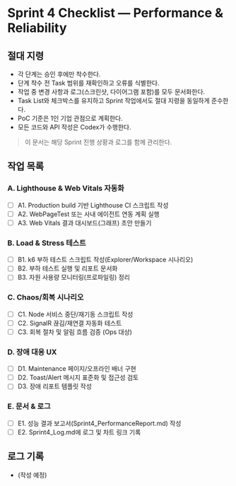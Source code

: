# Sprint 4 Checklist — Performance & Reliability

## 절대 지령
- 각 단계는 승인 후에만 착수한다.
- 단계 착수 전 Task 범위를 재확인하고 오류를 식별한다.
- 작업 중 변경 사항과 로그(스크린샷, 다이어그램 포함)를 모두 문서화한다.
- Task List와 체크박스를 유지하고 Sprint 작업에서도 절대 지령을 동일하게 준수한다.
- PoC 기준은 1인 기업 관점으로 계획한다.
- 모든 코드와 API 작성은 Codex가 수행한다.

> 이 문서는 해당 Sprint 진행 상황과 로그를 함께 관리한다.

## 작업 목록
### A. Lighthouse & Web Vitals 자동화
- [ ] A1. Production build 기반 Lighthouse CI 스크립트 작성
- [ ] A2. WebPageTest 또는 사내 에이전트 연동 계획 실행
- [ ] A3. Web Vitals 결과 대시보드(그래프) 초안 만들기

### B. Load & Stress 테스트
- [ ] B1. k6 부하 테스트 스크립트 작성(Explorer/Workspace 시나리오)
- [ ] B2. 부하 테스트 실행 및 리포트 문서화
- [ ] B3. 자원 사용량 모니터링(프로파일링) 정리

### C. Chaos/회복 시나리오
- [ ] C1. Node 서비스 중단/재기동 스크립트 작성
- [ ] C2. SignalR 끊김/재연결 자동화 테스트
- [ ] C3. 회복 절차 및 알림 흐름 검증 (Ops 대상)

### D. 장애 대응 UX
- [ ] D1. Maintenance 페이지/오프라인 배너 구현
- [ ] D2. Toast/Alert 메시지 표준화 및 접근성 검토
- [ ] D3. 장애 리포트 템플릿 작성

### E. 문서 & 로그
- [ ] E1. 성능 결과 보고서(Sprint4_PerformanceReport.md) 작성
- [ ] E2. Sprint4_Log.md에 로그 및 차트 링크 기록

## 로그 기록
- (작성 예정)
